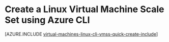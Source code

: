 <properties
    pageTitle="Create a Virtual Machine Scale Set | Microsoft Azure"
    description="Create a Virtual Machine Scale Set using the Azure CLI"
    services="virtual-machine-scale-sets"
    documentationCenter=""
	authors="gatneil"
	manager="madhana"
	editor="tysonn"
	tags="azure-resource-manager" />

<tags
    ms.service="virtual-machine-scale-sets"
    ms.workload="na"
    ms.tgt_pltfrm="na"
    ms.devlang="na"
    ms.topic="get-started-article"
    ms.date="03/22/2016"
	ms.author="gatneil"/>

# Create a Linux Virtual Machine Scale Set using Azure CLI

[AZURE.INCLUDE [virtual-machines-linux-cli-vmss-quick-create-include](../../includes/virtual-machines-linux-cli-vmss-quick-create-include.md)]
